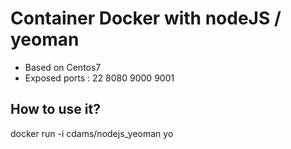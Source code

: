 Container Docker with nodeJS / yeoman
=============

 - Based on Centos7
 - Exposed ports : 22 8080 9000 9001

How to use it?
--------------

docker run -i cdams/nodejs_yeoman yo